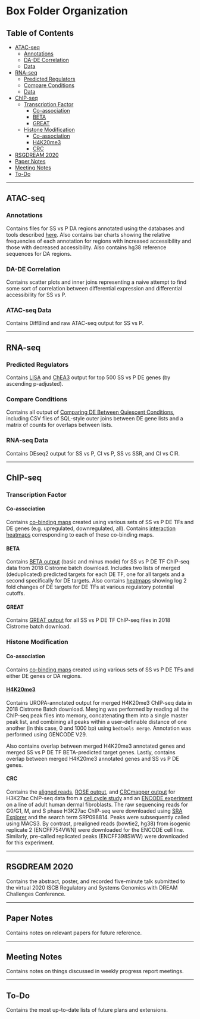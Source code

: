# **Box Folder Organization**

## **Table of Contents**

- [ATAC-seq](#atac-seq)
    - [Annotations](#annotations)
    - [DA-DE Correlation](#da-de-correlation)
    - [Data](#ATAC-seq-data)
- [RNA-seq](#rna-seq)
    - [Predicted Regulators](#predicted-regulators)
    - [Compare Conditions](#compare-conditions)
    - [Data](#rna-seq-data)
- [ChIP-seq](#chip-seq)
    - [Transcription Factor](#transcription-factor)
        - [Co-association](#co-association)
        - [BETA](#beta)
        - [GREAT](#great)
    - [Histone Modification](#histone-modification)
        - [Co-association](#co-association)
        - [H4K20me3](#h4k20me3)
        - [CRC](#crc)
- [RSGDREAM 2020](#rsgdream-2020)
- [Paper Notes](#paper-notes)
- [Meeting Notes](#meeting-notes)
- [To-Do](#to-do)

---

## **ATAC-seq**
### **Annotations**
Contains files for SS vs P DA regions annotated using the databases and tools described [here](atac/info.md). Also contains bar charts showing the relative frequencies of each annotation for regions with increased accessibility and those with decreased accessibility. Also contains hg38 reference sequences for DA regions.

### **DA-DE Correlation**
Contains scatter plots and inner joins representing a naive attempt to find some sort of correlation between differential expression and differential accessibility for SS vs P.

### **ATAC-seq Data**
Contains DiffBind and raw ATAC-seq output for SS vs P.

---

## **RNA-seq**
### **Predicted Regulators**
Contains [LISA](https://pubmed.ncbi.nlm.nih.gov/32033573/) and [ChEA3](https://pubmed.ncbi.nlm.nih.gov/31114921/) output for top 500 SS vs P DE genes (by ascending p-adjusted).
### **Compare Conditions**
Contains all output of [Comparing DE Between Quiescent Conditions](README.md#comparing-DE-between-quiescent-conditions), including CSV files of SQL-style outer joins between DE gene lists and a matrix of counts for overlaps between lists.
### **RNA-seq Data**
Contains DEseq2 output for SS vs P, CI vs P, SS vs SSR, and CI vs CIR.

---

## **ChIP-seq**
### **Transcription Factor**
#### **Co-association**
Contains [co-binding maps](tfchip/info.md#Visualize-Co-binding-as-Heatmap) created using various sets of SS vs P DE TFs and DE genes (e.g. upregulated, downregulated, all). Contains [interaction heatmaps](tfchip/info.md#train/interpret-ml-models) corresponding to each of these co-binding maps.
#### **BETA**
Contains [BETA output](beta/info.md#betaBatchpy) (basic and minus mode) for SS vs P DE TF ChIP-seq data from 2018 Cistrome batch download. Includes two lists of merged (deduplicated) predicted targets for each DE TF, one for all targets and a second specifically for DE targets. Also contains [heatmaps](beta/info.md#targetEnrichmentR) showing log 2 fold changes of DE targets for DE TFs at various regulatory potential cutoffs.
#### **GREAT**
Contains [GREAT output](README.md#great-go-of-chip-seq-peak-files) for all SS vs P DE TF ChIP-seq files in 2018 Cistrome batch download.

### **Histone Modification**
#### **Co-association**
Contains [co-binding maps](hmchip/info.md#create-co-binding-map) created using various sets of SS vs P DE TFs and either DE genes or DA regions.
#### [**H4K20me3**](#h4k20me3-patterns)
Contains UROPA-annotated output for merged H4K20me3 ChIP-seq data in 2018 Cistrome Batch download. Merging was performed by reading all the ChIP-seq peak files into memory, concatenating them into a single master peak list, and combining all peaks within a user-definable distance of one another (in this case, 0 and 1000 bp) using `bedtools merge`. Annotation was performed using GENCODE V29.

Also contains overlap between merged H4K20me3 annotated genes and merged SS vs P DE TF BETA-predicted target genes. Lastly, contains overlap between merged H4K20me3 annotated genes and SS vs P DE genes.
#### **CRC**  
Contains the [aligned reads](README.md#read-alignment), [ROSE output](CRC/info.md#find-putative-super-enhancers), and [CRCmapper output](CRC/info.md#create-crcs-using-crcmapper) for H3K27ac ChIP-seq data from a [cell cycle study](https://pubmed.ncbi.nlm.nih.gov/28289232/) and an [ENCODE experiment](https://www.encodeproject.org/experiments/ENCSR000APN/) on a line of adult human dermal fibroblasts. The raw sequencing reads for G0/G1, M, and S phase H3K27ac ChIP-seq were downloaded using [SRA Explorer](https://sra-explorer.info/) and the search term SRP098814. Peaks were subsequently called using MACS3. By contrast, prealigned reads (bowtie2, hg38) from isogenic replicate 2 (ENCFF754VWN) were downloaded for the ENCODE cell line. Similarly, pre-called replicated peaks (ENCFF398SWW) were downloaded for this experiment.

---

## **RSGDREAM 2020**
Contains the abstract, poster, and recorded five-minute talk submitted to the virtual 2020 ISCB Regulatory and Systems Genomics with DREAM Challenges Conference.

---

## **Paper Notes**
Contains notes on relevant papers for future reference.

---

## **Meeting Notes**
Contains notes on things discussed in weekly progress report meetings.

---

## **To-Do**
Contains the most up-to-date lists of future plans and extensions.